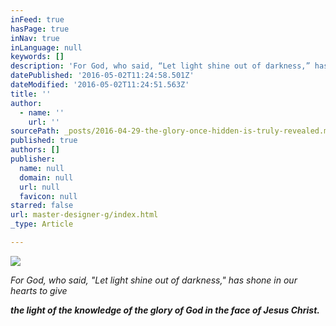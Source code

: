 ```yaml
---
inFeed: true
hasPage: true
inNav: true
inLanguage: null
keywords: []
description: 'For God, who said, “Let light shine out of darkness,” has shone in our hearts to give'
datePublished: '2016-05-02T11:24:58.501Z'
dateModified: '2016-05-02T11:24:51.563Z'
title: ''
author:
  - name: ''
    url: ''
sourcePath: _posts/2016-04-29-the-glory-once-hidden-is-truly-revealed.md
published: true
authors: []
publisher:
  name: null
  domain: null
  url: null
  favicon: null
starred: false
url: master-designer-g/index.html
_type: Article

---
```

![](https://the-grid-user-content.s3-us-west-2.amazonaws.com/10797a56-1cd1-4d84-983b-7f95d33f57d7.jpg)

_For God, who said, "Let light shine out of darkness," has shone in our hearts to give_

**_the light of the knowledge of the glory of God in the face of Jesus Christ._**